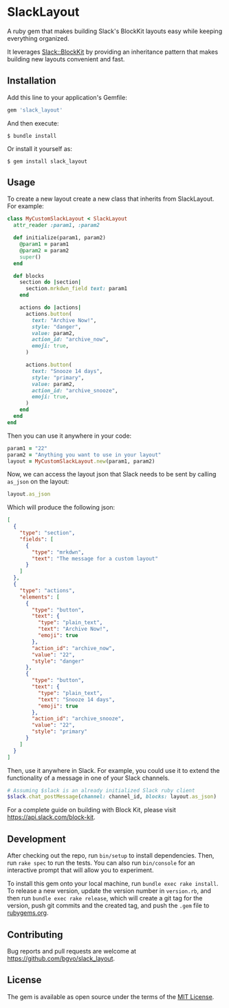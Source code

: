 # SlackLayout

A ruby gem that makes building Slack's BlockKit layouts easy while keeping everything organized.

It leverages [Slack::BlockKit](https://github.com/CGA1123/slack-ruby-block-kit) by providing an inheritance pattern that makes building new layouts convenient and fast.

## Installation

Add this line to your application's Gemfile:

```ruby
gem 'slack_layout'
```

And then execute:

    $ bundle install

Or install it yourself as:

    $ gem install slack_layout

## Usage
To create a new layout create a new class that inherits from SlackLayout. For example:

```ruby
class MyCustomSlackLayout < SlackLayout
  attr_reader :param1, :param2

  def initialize(param1, param2)
    @param1 = param1
    @param2 = param2
    super()
  end

  def blocks
    section do |section|
      section.mrkdwn_field text: param1
    end

    actions do |actions|
      actions.button(
        text: "Archive Now!",
        style: "danger",
        value: param2,
        action_id: "archive_now",
        emoji: true,
      )

      actions.button(
        text: "Snooze 14 days",
        style: "primary",
        value: param2,
        action_id: "archive_snooze",
        emoji: true,
      )
    end
  end
end
```
Then you can use it anywhere in your code:

```ruby
param1 = "22"
param2 = "Anything you want to use in your layout"
layout = MyCustomSlackLayout.new(param1, param2)
```

Now, we can access the layout json that Slack needs to be sent by calling `as_json` on the layout:

```ruby
layout.as_json
```

Which will produce the following json:

```json
[
  {
    "type": "section",
    "fields": [
      {
        "type": "mrkdwn",
        "text": "The message for a custom layout"
      }
    ]
  },
  {
    "type": "actions",
    "elements": [
      {
        "type": "button",
        "text": {
          "type": "plain_text",
          "text": "Archive Now!",
          "emoji": true
        },
        "action_id": "archive_now",
        "value": "22",
        "style": "danger"
      },
      {
        "type": "button",
        "text": {
          "type": "plain_text",
          "text": "Snooze 14 days",
          "emoji": true
        },
        "action_id": "archive_snooze",
        "value": "22",
        "style": "primary"
      }
    ]
  }
]
```

Then, use it anywhere in Slack. For example, you could use it to extend the functionality of a message in one of your Slack channels.

```ruby
# Assuming $slack is an already initialized Slack ruby client
$slack.chat_postMessage(channel: channel_id, blocks: layout.as_json)
```

For a complete guide on building with Block Kit, please visit https://api.slack.com/block-kit.

## Development

After checking out the repo, run `bin/setup` to install dependencies. Then, run `rake spec` to run the tests. You can also run `bin/console` for an interactive prompt that will allow you to experiment.

To install this gem onto your local machine, run `bundle exec rake install`. To release a new version, update the version number in `version.rb`, and then run `bundle exec rake release`, which will create a git tag for the version, push git commits and the created tag, and push the `.gem` file to [rubygems.org](https://rubygems.org).

## Contributing

Bug reports and pull requests are welcome at https://github.com/bgvo/slack_layout.

## License

The gem is available as open source under the terms of the [MIT License](https://opensource.org/licenses/MIT).
